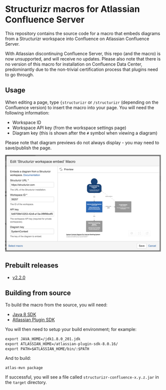 # Structurizr macros for Atlassian Confluence Server

This repository contains the source code for a macro that embeds diagrams from a Structurizr workspace into Confluence on Atlassian Confluence Server.

With Atlassian discontinuing Confluence Server, this repo (and the macro) is now unsupported, and will receive no updates.
Please also note that there is no version of this macro for installation on Confluence Data Center,
predominantly due to the non-trivial certification process that plugins need to go through.

## Usage

When editing a page, type <code>{structurizr</code> or <code>/structurizr</code> (depending on the Confluence version) to insert the macro into your page.
You will need the following information:

- Workspace ID
- Workspace API key (from the workspace settings page)
- Diagram key (this is shown after the `#` symbol when viewing a diagram)

Please note that diagram previews do not always display - you may need to save/publish the page.

![](docs/screenshot.png)

## Prebuilt releases

 - [v2.2.0](https://github.com/structurizr/atlassian-confluence-server/releases/tag/v2.2.0)
 
 ## Building from source
 
To build the macro from the source, you will need:
 
  - [Java 8 SDK](https://www.oracle.com/technetwork/java/javase/downloads/jdk8-downloads-2133151.html)
  - [Atlassian Plugin SDK](https://developer.atlassian.com/server/framework/atlassian-sdk/downloads/)
  
You will then need to setup your build environment; for example:
  
```
export JAVA_HOME=/jdk1.8.0_201.jdk
export ATLASSIAN_HOME=/atlassian-plugin-sdk-8.0.16/
export PATH=$ATLASSIAN_HOME/bin/:$PATH
```

And to build:

```
atlas-mvn package
```

If successful, you will see a file called ```structurizr-confluence-x.y.z.jar``` in the ```target``` directory.